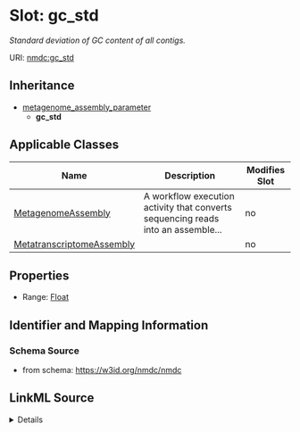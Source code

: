 # Slot: gc_std


_Standard deviation of GC content of all contigs._



URI: [nmdc:gc_std](https://w3id.org/nmdc/gc_std)




## Inheritance

* [metagenome_assembly_parameter](metagenome_assembly_parameter.md)
    * **gc_std**





## Applicable Classes

| Name | Description | Modifies Slot |
| --- | --- | --- |
[MetagenomeAssembly](MetagenomeAssembly.md) | A workflow execution activity that converts sequencing reads into an assemble... |  no  |
[MetatranscriptomeAssembly](MetatranscriptomeAssembly.md) |  |  no  |







## Properties

* Range: [Float](Float.md)





## Identifier and Mapping Information







### Schema Source


* from schema: https://w3id.org/nmdc/nmdc




## LinkML Source

<details>
```yaml
name: gc_std
description: Standard deviation of GC content of all contigs.
from_schema: https://w3id.org/nmdc/nmdc
rank: 1000
is_a: metagenome_assembly_parameter
alias: gc_std
domain_of:
- MetagenomeAssembly
- MetatranscriptomeAssembly
range: float

```
</details>